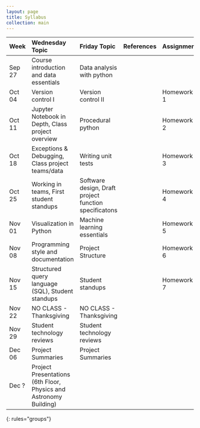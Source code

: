 ```yaml
---
layout: page
title: Syllabus
collection: main
---
```


| Week      | Wednesday Topic | Friday Topic   | References | Assignment |
|:----------|:----------------|:---------------|:-------------------|:-------------|
|Sep 27 |Course introduction and data essentials           | Data analysis with python      | |            |
|Oct 04 |Version control I                                 | Version control II             | | Homework 1 |
|Oct 11 |Jupyter Notebook in Depth, Class project overview | Procedural python              | | Homework 2 |
|Oct 18 |Exceptions & Debugging, Class project teams/data  | Writing unit tests             | | Homework 3 |
|Oct 25 |Working in teams, First student standups          | Software design, Draft project function specificatons | | Homework 4 |
|Nov 01 |Visualization in Python                           | Machine learning essentials    | | Homework 5 |
|Nov 08 |Programming style and documentation               | Project Structure              | | Homework 6 |
|Nov 15 |Structured query language (SQL), Student standups | Student standups               | | Homework 7 |
|Nov 22 |NO CLASS - Thanksgiving                           | NO CLASS - Thanksgiving        | |            |
|Nov 29 |Student technology reviews                        | Student technology reviews     | |            |
|Dec 06 |Project Summaries                                 | Project Summaries              | |            |
|Dec ?  | Project Presentations (6th Floor, Physics and Astronomy Building) | | |
{: rules="groups"}
